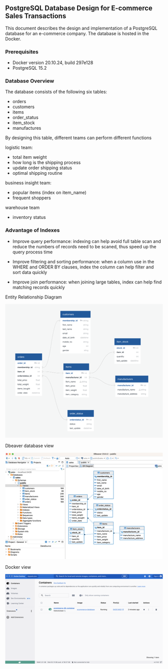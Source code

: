 ## PostgreSQL Database Design for E-commerce Sales Transactions

This document describes the design and implementation of a PostgreSQL database for an e-commerce company. 
The database is hosted in the Docker.

### Prerequisites
- Docker version 20.10.24, build 297e128
- PostgreSQL 15.2

### Database Overview

The database consists of the following six tables:

* orders
* customers
* items
* order_status
* item_stock
* manufactures

By designing this table, different teams can perform different functions

logistic team:

* total item weight
* how long is the shipping process
* update order shipping status
* optimal shipping routine

business insight team:

* popular items (index on item_name)
* frequent shoppers

warehouse team

* inventory status

### Advantage of Indexes

- Improve query performance: indexing can help avoid full table scan and reduce the numbers of records need to be scaned, thus speed up the query process time

- Improve filtering and sorting performance: when a column use in the WHERE and ORDER BY clauses, index the column can help filter and sort data quickly

- Improve join performance: when joining large tables, index can help find matching records quickly

Entity Relationship Diagram

![result image](./images/erd.png)

Dbeaver database view

![result image](./images/dbeaver.png)

Docker view

![result image](./images/docker.png)



